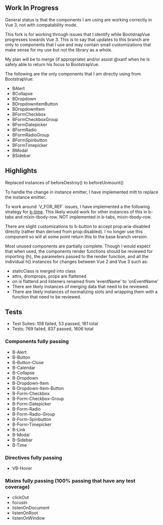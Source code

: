 <h2>Work In Progress</h2>
<p>General status is that the components I am using are working correctly in Vue 3, not with compatability mode.
<p>
  This fork is for working through issues that I identify while BootstrapVue progresses towards Vue 3. This is to say that updates to this branch are only to components that I use and may contain small customizations that make sense for my use but not the library as a whole.
</p>

<p>My plan will be to merge (if appropriate) and/or assist @xanf when he is safely able to return his focus to BootstrapVue.</p>

<p>The following are the only components that I am directly using from BootstrapVue:</p>
<ul>
  <li>BAlert</li>
  <li>BCollapse</li>
  <li>BDropdown</li>
  <li>BDropdownItemButton</li>
  <li>BDropdownItem</li>
  <li>BFormCheckbox</li>
  <li>BFormCheckboxGroup</li>
  <li>BFormDatepicker</li>
  <li>BFormRadio</li>
  <li>BFormRadioGroup</li>
  <li>BFormSpinbutton</li>
  <li>BFormTimepicker</li>
  <li>BModal</li>
  <li>BSidebar</li>
</ul>

<h2>Highlights</h2>

<p>Replaced instances of beforeDestroy() to beforeUnmount()</p>

<p>To handle the change in instance emitter, I have implemented mitt to replace the instance emitter.

<p>To work around `V_FOR_REF` issues, I have implemented a the following strategy for <a href="https://docs.w3cub.com/vue~3/guide/migration/array-refs">b-time</a>. This likely would work for other instances of this in b-tabs and mixin-tbody-row. NOT implemented in b-tabs, mixin-tbody-row.</p>

<p>There are slight customizations to b-button to accept prop:aria-disabled directly (rather than derived from prop:disabled). I no longer use this component so will at some point return this to the base branch version.</p>

<p>Most unused components are partially complete. Though I would expect that when used, the components render functions should be reviewed for importing {h}, the parameters passed to the render function, and all the individual h() instances for changes between Vue 2 and Vue 3 such as:

<ul>
 <li>staticClass is merged into class</li>
 <li>attrs, dromprops, props are flattened</li>
 <li>on is flattend and listeners renamed from 'eventName' to 'onEventName'</li>
 <li>There are likely instances of merging data that need to be reviewed.</li>
 <li>There are likely instances of normalizing slots and wrapping them with a function that need to be reviewed.</li>
</ul>

<h2>Tests</h2>
<ul>
  <li>Test Suites: 108 failed, 53 passed, 161 total</li>
  <li>Tests:       769 failed, 837 passed, 1606 total</li>
</ul>

<h3>Components fully passing</h3>
<ul>
  <li>B-Alert</li>
  <li>B-Button</li>
  <li>B-Button-Close</li>
  <li>B-Calendar</li>
  <li>B-Collapse</li>
  <li>B-Dropdown</li>
  <li>B-Dropdown-Item</li>
  <li>B-Dropdown-Item-Button</li>
  <li>B-Form-Checkbox</li>
  <li>B-Form-Checkbox-Group</li>
  <li>B-Form-Datepicker</li>
  <li>B-Form-Radio</li>
  <li>B-Form-Radio-Group</li>
  <li>B-Form-Spinbutton</li>
  <li>B-Form-Timepicker</li>
  <li>B-Link</li>
  <li>B-Modal</li>
  <li>B-Sidebar</li>
  <li>B-Time</li>
</ul>
<h3>Directives fully passing</h3>
<ul>
  <li>VB-Hover</li>
</ul>
<h3>Mixins fully passing (100% passing that have any test coverage)</h3>
<ul>
  <li>clickOut</li>
  <li>focusIn</li>
  <li>listenOnDocument</li>
  <li>listenOnRoot</li>
  <li>listenOnWindow</li>
</ul>

